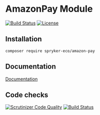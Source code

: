 # AmazonPay Module

[![Build Status](https://travis-ci.org/spryker-eco/amazon-pay.svg?branch=master)](https://travis-ci.org/spryker-eco/amazon-pay)
[![License](https://img.shields.io/github/license/spryker-eco/amazon-pay.svg?b=master)](https://github.com/spryker-eco/amazon-pay)

## Installation

```
composer require spryker-eco/amazon-pay
```

## Documentation

[Documentation](https://documentation.spryker.com/industry_partners/payment/amazonpay/amazon-pay.htm)

## Code checks

[![Scrutinizer Code Quality](https://scrutinizer-ci.com/g/spryker-eco/amazon-pay/badges/quality-score.png?b=master)](https://scrutinizer-ci.com/g/spryker-eco/amazon-pay/?branch=master)
[![Build Status](https://scrutinizer-ci.com/g/spryker-eco/amazon-pay/badges/build.png?b=master)](https://scrutinizer-ci.com/g/spryker-eco/amazon-pay/build-status/master)